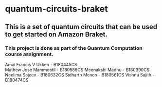 # quantum-circuits-braket
## This is a set of quantum circuits that can be used to get started on Amazon Braket.

### This project is done as part of the Quantum Computation course assignment.

Amal Francis V Ukken - B180445CS <br>
Mathew Jose Mammootil - B180586CS
Meenakshi Madhu - B180390CS
Neelima Sajeev - B180632CS
Sidharth Menon - B180561CS
Vishnu Sajith - B180474CS

